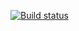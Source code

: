 [![Build status](https://ci.appveyor.com/api/projects/status/tadq8fnnf1ea1pmr?svg=true)](https://ci.appveyor.com/project/EgorGruzdev91/carddeliveryorderform)